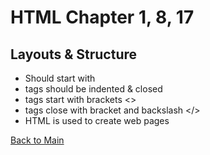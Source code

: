 # HTML Chapter 1, 8, 17 

## Layouts & Structure
- Should start with <!DOCTYPE html>
- tags should be indented & closed
- tags start with brackets <>
- tags close with bracket and backslash </>
- HTML is used to create web pages

[Back to Main](README.md)